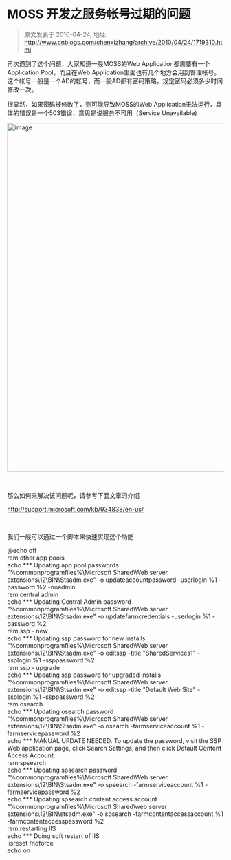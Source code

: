 # MOSS 开发之服务帐号过期的问题 
> 原文发表于 2010-04-24, 地址: http://www.cnblogs.com/chenxizhang/archive/2010/04/24/1719310.html 


<p>再次遇到了这个问题，大家知道一般MOSS的Web Application都需要有一个Application Pool，而且在Web Application里面也有几个地方会用到管理帐号。这个帐号一般是一个AD的帐号，而一般AD都有密码策略，规定密码必须多少时间修改一次。</p> <p>很显然，如果密码被修改了，则可能导致MOSS的Web Application无法运行，具体的错误是一个503错误，意思是说服务不可用（Service Unavailable)</p> <p><a href="http://images.cnblogs.com/cnblogs_com/chenxizhang/WindowsLiveWriter/MOSS_C8B8/image_2.png" class="thickbox"><img title="image" border="0" alt="image" src="http://images.cnblogs.com/cnblogs_com/chenxizhang/WindowsLiveWriter/MOSS_C8B8/image_thumb.png" width="1044" height="810"></a> </p> <p>&nbsp;</p> <p>那么如何来解决该问题呢，请参考下面文章的介绍</p> <p><a title="http://support.microsoft.com/kb/934838/en-us/" href="http://support.microsoft.com/kb/934838/en-us/">http://support.microsoft.com/kb/934838/en-us/</a></p> <p>&nbsp;</p> <p>我们一般可以通过一个脚本来快速实现这个功能</p> <p>@echo off<br>rem other app pools<br>echo *** Updating app pool passwords<br>"%commonprogramfiles%\Microsoft Shared\Web server extensions\12\BIN\Stsadm.exe" -o updateaccountpassword -userlogin %1 -password %2 -noadmin<br>rem central admin<br>echo *** Updating Central Admin password<br>"%commonprogramfiles%\Microsoft Shared\Web server extensions\12\BIN\Stsadm.exe" -o updatefarmcredentials -userlogin %1 -password %2<br>rem ssp - new<br>echo *** Updating ssp password for new installs<br>"%commonprogramfiles%\Microsoft Shared\Web server extensions\12\BIN\Stsadm.exe" -o editssp -title "SharedServices1" -ssplogin %1 -ssppassword %2<br>rem ssp - upgrade<br>echo *** Updating ssp password for upgraded installs<br>"%commonprogramfiles%\Microsoft Shared\Web server extensions\12\BIN\Stsadm.exe" -o editssp -title "Default Web Site" -ssplogin %1 -ssppassword %2<br>rem osearch<br>echo *** Updating osearch password<br>"%commonprogramfiles%\Microsoft Shared\Web server extensions\12\BIN\Stsadm.exe" -o osearch -farmserviceaccount %1 -farmservicepassword %2<br>echo *** MANUAL UPDATE NEEDED. To update the password, visit the SSP Web application page, click Search Settings, and then click Default Content Access Account. <br>rem spsearch<br>echo *** Updating spsearch password<br>"%commonprogramfiles%\Microsoft Shared\Web server extensions\12\BIN\Stsadm.exe" -o spsearch -farmserviceaccount %1 -farmservicepassword %2<br>echo *** Updating spsearch content access account<br>"%commonprogramfiles%\Microsoft Shared\web server extensions\12\BIN\stsadm.exe" -o spsearch -farmcontentaccessaccount %1 -farmcontentaccesspassword %2<br>rem restarting IIS<br>echo *** Doing soft restart of IIS<br>iisreset /noforce<br>echo on 